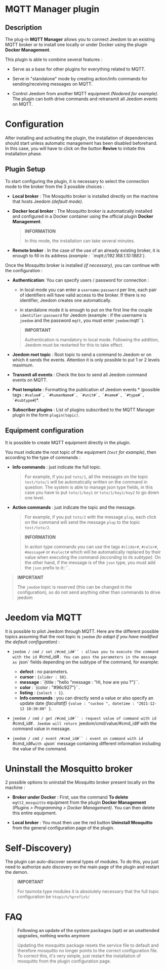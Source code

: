 # MQTT Manager plugin

## Description

The plug-in **MQTT Manager** allows you to connect Jeedom to an existing MQTT broker or to install one locally or under Docker using the plugin **Docker Management**.

This plugin is able to combine several features :

- Serve as a base for other plugins for everything related to MQTT.

- Serve in "standalone" mode by creating action/info commands for sending/receiving messages on MQTT.

- Control Jeedom from another MQTT equipment *(Nodered for example)*. The plugin can both drive commands and retransmit all Jeedom events on MQTT.

# Configuration

After installing and activating the plugin, the installation of dependencies should start unless automatic management has been disabled beforehand. In this case, you will have to click on the button **Revive** to initiate this installation phase.

## Plugin Setup

To start configuring the plugin, it is necessary to select the connection mode to the broker from the 3 possible choices :

- **Local broker** : The Mosquitto broker is installed directly on the machine that hosts Jeedom *(default mode)*.

- **Docker local broker** : The Mosquitto broker is automatically installed and configured in a Docker container using the official plugin **Docker Management**.

  >**INFORMATION**
  >
  >In this mode, the installation can take several minutes.

- **Remote broker** : In the case of the use of an already existing broker, it is enough to fill in its address *(example : ``mqtt://192.168.1.10:1883`)*.

Once the Mosquitto broker is installed *(if necessary)*, you can continue with the configuration :

- **Authentication**: You can specify users / password for connection :

  - in local mode you can enter a `username:password` per line, each pair of identifiers will have valid access to the broker. If there is no identifier, Jeedom creates one automatically.

  - in standalone mode it is enough to put on the first line the couple ` identifier:password` for Jeedom (example : if the username is `jeedom` and the password `mqtt`, you must enter `jeedom`:mqtt``).

  >**IMPORTANT**
  >
  >Authentication is mandatory in local mode. Following the addition, Jeedom must be restarted for this to take effect.

- **Jeedom root topic** : Root topic to send a command to Jeedom or on which it sends the events. Attention it is only possible to put 1 or 2 levels maximum.

- **Transmit all events** : Check the box to send all Jeedom command events on MQTT.

- **Post template** : Formatting the publication of Jeedom events * (possible tags : ``#value#`, `#humanName#`, `#unit#`, `#name#`, `#type#`, `#subtype#``)*.

- **Subscriber plugins** : List of plugins subscribed to the MQTT Manager plugin in the form `plugin(topic)`.

## Equipment configuration

It is possible to create MQTT equipment directly in the plugin.

You must indicate the root topic of the equipment *(`test` for example)*, then according to the type of commands :

- **Info commands** : just indicate the full topic.
  >For example, if you put `toto/1`, all the messages on the topic `test/toto/1` will be automatically written on the command in question. The system is able to manage json type fields, in this case you have to put `toto/1/key1` or `toto/1/key1/key2` to go down one level.

- **Action commands** : just indicate the topic and the message.
  >For example, if you put `toto/2` with the message `plop`, each click on the command will send the message `plop` to the topic `test/toto/2`.

  >**INFORMATION**
  >
  >In action type commands you can use the tags `#slider#`, `#color#`, `#message#` or `#select#` which will be automatically replaced by their value when executing the command *(according to its subtype)*. On the other hand, if the message is of the `json` type, you must add the `json` prefix to it::``.

>**IMPORTANT**
>
>The `jeedom` topic is reserved (this can be changed in the configuration), so do not send anything other than commands to drive jeedom


# Jeedom via MQTT

It is possible to pilot Jeedom through MQTT. Here are the different possible topics assuming that the root topic is `jeedom` *(to adapt if you have modified the default configuration)* :

- `jeedom / cmd / set /#cmd_id#`` : allows you to execute the command with the id `#cmd_id#`. You can pass the parameters in the message as `json` fields depending on the subtype of the command, for example:
  - **defect** : no parameters.
  - **cursor** : `{slider : 50}`.
  - **message** : `{title : "hello "message : "Hi, how are you ?"}``.
  - **color** : `{color : "#96c927"}``.
  - **listing** : `{select : 1}`.
  - **Info commands** : you can directly send a value or also specify an update date *(facultatif)* `{value : "cuckoo ", datetime : "2021-12-12 10:30:00" }`.

- `jeedom / cmd / get /#cmd_id#`` : request value of command with id `#cmd_id#`. Jeedom will return `jeedom/cmd/value/#cmd_id#`with the command value in message.

- `jeedom / cmd / event /#cmd_id#`` : event on command with id `#cmd_id#` with a `json` message containing different information including the value of the command.

# Uninstall the Mosquitto broker

2 possible options to uninstall the Mosquitto broker present locally on the machine :

- **Broker under Docker** : First, use the command **To delete** `mqtt2_mosquitto` equipment from the plugin **Docker Management** *(Plugins > Programming > Docker Management)*. You can then delete this entire equipment.

- **Local broker** : You must then use the red button **Uninstall Mosquitto** from the general configuration page of the plugin.


# Self-Discovery)

The plugin can auto-discover several types of modules. To do this, you just need to authorize auto discovery on the main page of the plugin and restart the demon.

>**IMPORTANT**
>
>For tasmota type modules it is absolutely necessary that the full topic configuration be `%topic%/%prefix%/`

# FAQ

>**Following an update of the system packages (apt) or an unattended upgrades, nothing works anymore**
>
>Updating the mosquitto package resets the service file to default and therefore mosquitto no longer points to the correct configuration file. To correct this, it's very simple, just restart the installation of mosquitto from the plugin configuration page.
